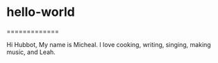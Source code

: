 # hello-world
=============

Hi Hubbot,
My name is Micheal. I love cooking, writing, singing, making music, and Leah. 
